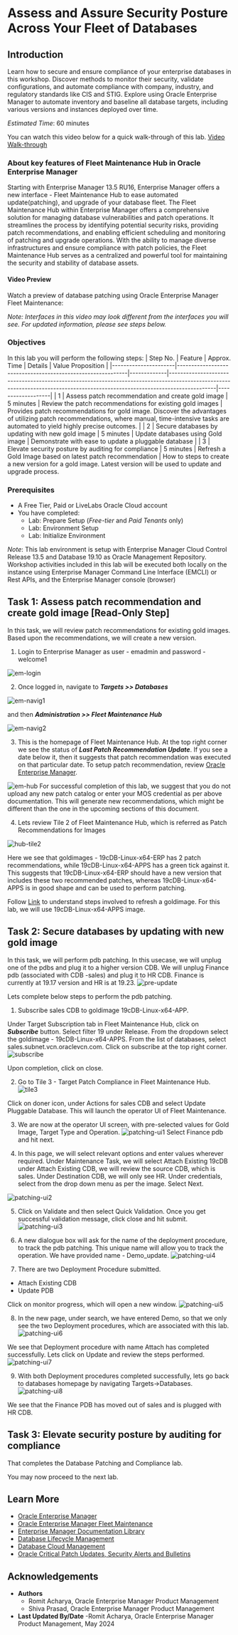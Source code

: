 # Assess and Assure Security Posture Across Your Fleet of Databases

## Introduction

Learn how to secure and ensure compliance of your enterprise databases in this workshop. Discover methods to monitor their security, validate configurations, and automate compliance with company, industry, and regulatory standards like CIS and STIG. Explore using Oracle Enterprise Manager to automate inventory and baseline all database targets, including various versions and instances deployed over time.

*Estimated Time*: 60 minutes

You can watch this video below for a quick walk-through of this lab.
[Video Walk-through](videohub:1_vyyju031)

### About key features of Fleet Maintenance Hub in Oracle Enterprise Manager

Starting with Enterprise Manager 13.5 RU16, Enterprise Manager offers a new interface - Fleet Maintenance Hub to ease automated update(patching), and upgrade of your database fleet.
The Fleet Maintenance Hub within Enterprise Manager offers a comprehensive solution for managing database vulnerabilities and patch operations. It streamlines the process by identifying potential security risks, providing patch recommendations, and enabling efficient scheduling and monitoring of patching and upgrade operations. With the ability to manage diverse infrastructures and ensure compliance with patch policies, the Fleet Maintenance Hub serves as a centralized and powerful tool for maintaining the security and stability of database assets.

#### Video Preview
Watch a preview of database patching using Oracle Enterprise Manager Fleet Maintenance:

[](youtube:JlspEvqebHE)

*Note: Interfaces in this video may look different from the interfaces you will see. For updated information, please see steps below.*


### Objectives

In this lab you will perform the following steps:
| Step No. | Feature                                                    | Approx. Time | Details                                                                                                                                                                    | Value Proposition |
|----------------------|------------------------------------------------------------|-------------|----------------------------------------------------------------------------------------------------------------------------------------------------------------------------|-------------------|
| 1                    | Assess patch recommendation and create gold image                             | 5 minutes  | Review the patch recommendations for existing gold images                                                                                                                 | Provides patch recommendations for gold image. Discover the advantages of utilizing patch recommendations, where manual, time-intensive tasks are automated to yield highly precise outcomes.                  |
| 2                    | Secure databases by updating with new gold image | 5 minutes  | Update databases using Gold image | Demonstrate with ease to update a pluggable database                   |
| 3                    | Elevate security posture by auditing for compliance | 5  minutes  | Refresh a Gold Image based on latest patch recommendation | How to steps to create a new version for a gold image. Latest version will be used to update and upgrade process.


### Prerequisites
- A Free Tier, Paid or LiveLabs Oracle Cloud account
- You have completed:
    - Lab: Prepare Setup (*Free-tier* and *Paid Tenants* only)
    - Lab: Environment Setup
    - Lab: Initialize Environment

*Note*: This lab environment is setup with Enterprise Manager Cloud Control Release 13.5 and Database 19.10 as Oracle Management Repository. Workshop activities included in this lab will be executed both locally on the instance using Enterprise Manager Command Line Interface (EMCLI) or Rest APIs, and the Enterprise Manager console (browser)

## Task 1: Assess patch recommendation and create gold image [Read-Only Step]

In this task, we will review patch recommendations for existing gold images. Based upon the recommendations, we will create a new version.

1. Login to Enterprise Manager as user - emadmin and password - welcome1

![](images/em-login.png "em-login")

2. Once logged in, navigate to ***Targets >> Databases***  

![](images/em-navig1.png "em-navig1")

   and then ***Administration >> Fleet Maintenance Hub***

![](images/em-navig2.png "em-navig2")

3. This is the homepage of Fleet Maintenance Hub. At the top right corner we see the status of ***Last Patch Recommendation Update***. If you see a date below it, then it suggests that patch recommendation was executed on that particular date. To setup patch recommendation, review [Oracle Enterprise Manager](https://docs.oracle.com/en/enterprise-manager/cloud-control/enterprise-manager-cloud-control/13.5/emlcm/downloading-patch-recommendations-and-patches.html).

![](images/em-hub.png "em-hub")
   For successful completion of this lab, we suggest that you do not upload any new patch catalog or enter your MOS credential as per above documentation. This will generate new recommendations, which might be different than the one in the upcoming sections of this document.

4. Lets review Tile 2 of Fleet Maintenance Hub, which is referred as Patch Recommendations for Images

![](images/tile2.png "hub-tile2")

Here we see that goldimages - 19cDB-Linux-x64-ERP has 2 patch recommendations, while 19cDB-Linux-x64-APPS has a green tick against it. This suggests that 19cDB-Linux-x64-ERP should have a new version that includes these two recommended patches, whereas 19cDB-Linux-x64-APPS is in good shape and can be used to perform patching.

Follow [Link](https://docs.oracle.com/en/enterprise-manager/cloud-control/enterprise-manager-cloud-control/13.5/emlcm/image-maintenance-ui.html) to understand steps involved to refresh a goldimage. For this lab, we will use 19cDB-Linux-x64-APPS image.


## Task 2: Secure databases by updating with new gold image

In this task, we will perform pdb patching. In this usecase, we will unplug one of the pdbs and plug it to a higher version CDB.
We will unplug Finance pdb (associated with CDB -sales) and plug it to HR CDB. Finance is currently at 19.17 version and HR is at 19.23.
![](images/pre-update.png "pre-update")

Lets complete below steps to perform the pdb patching.

1. Subscribe sales CDB to goldimage 19cDB-Linux-x64-APP.

Under Target Subscription tab in Fleet Maintenance Hub, click on ***Subscribe*** button. Select filter 19 under Release. From the dropdown select the goldimage - 19cDB-Linux-x64-APPS. From the list of databases, select sales.subnet.vcn.oraclevcn.com. Click on subscribe at the top right corner.
![](images/sales-subscribe.png "subscribe")

Upon completion, click on close.

2. Go to Tile 3 - Target Patch Compliance in Fleet Maintenance Hub.
![](images/tile3.png "tile3")

Click on doner icon, under Actions for sales CDB and select Update Pluggable Database. This will launch the operator UI of Fleet Maintenance.

3. We are now at the operator UI screen, with pre-selected values for Gold Image, Target Type and Operation.
![](images/patching-ui1.png "patching-ui1")
Select Finance pdb and hit next.

4. In this page, we will select relevant options and enter values wherever required.
Under Maintenance Task, we will select Attach Existing 19cDB
under Attach Existing CDB, we will review the source CDB, which is sales. Under Destination CDB, we will only see HR.
Under credentials, select from the drop down menu as per the image.
Select Next.

![](images/patching-ui2.png "patching-ui2")

5. Click on Validate and then select Quick Validation. Once you get successful validation message, click close and hit submit.
![](images/patching-ui3.png "patching-ui3")

6. A new dialogue box will ask for the name of the deployment procedure, to track the pdb patching. This unique name will allow you to track the operation. We have provided name - Demo_update.
![](images/patching-ui4.png "patching-ui4")

7. There are two Deployment Procedure submitted.
- Attach Existing CDB
- Update PDB

Click on monitor progress, which will open a new window.
![](images/patching-ui5.png "patching-ui5")

8. In the new page, under search, we have entered Demo, so that we only see the two Deployment procedures, which are associated with this lab.
![](images/patching-ui6.png "patching-ui6")

We see that Deployment procedure with name Attach has completed successfully. Lets click on Update and review the steps performed.
![](images/patching-ui7.png "patching-ui7")

9. With both Deployment procedures completed successfully, lets go back to databases homepage by navigating Targets->Databases.
![](images/patching-ui8.png "patching-ui8")

We see that the Finance PDB has moved out of sales and is plugged with HR CDB.


## Task 3: Elevate security posture by auditing for compliance



That completes the Database Patching and Compliance lab.

You may now proceed to the next lab.

## Learn More
  - [Oracle Enterprise Manager](https://www.oracle.com/enterprise-manager/)
  - [Oracle Enterprise Manager Fleet Maintenance](https://www.oracle.com/manageability/enterprise-manager/technologies/fleet-maintenance.html)
  - [Enterprise Manager Documentation Library](https://docs.oracle.com/en/enterprise-manager/index.html)
  - [Database Lifecycle Management](https://docs.oracle.com/en/enterprise-manager/cloud-control/enterprise-manager-cloud-control/13.5/lifecycle.html)
  - [Database Cloud Management](https://docs.oracle.com/en/enterprise-manager/cloud-control/enterprise-manager-cloud-control/13.5/cloud.html)
  - [Oracle Critical Patch Updates, Security Alerts and Bulletins](https://www.oracle.com/in/security-alerts/)

## Acknowledgements
  - **Authors**
    - Romit Acharya, Oracle Enterprise Manager Product Management
    - Shiva Prasad, Oracle Enterprise Manager Product Management
  - **Last Updated By/Date** -Romit Acharya, Oracle Enterprise Manager Product Management, May 2024
